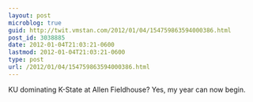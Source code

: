 ```yaml
---
layout: post
microblog: true
guid: http://twit.vmstan.com/2012/01/04/154759863594000386.html
post_id: 3038885
date: 2012-01-04T21:03:21-0600
lastmod: 2012-01-04T21:03:21-0600
type: post
url: /2012/01/04/154759863594000386.html
---
```

KU dominating K-State at Allen Fieldhouse? Yes, my year can now begin.
